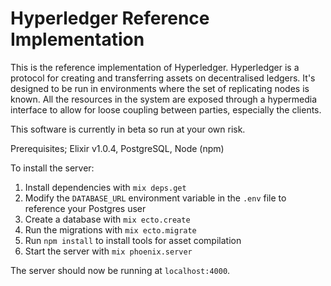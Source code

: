 # Hyperledger Reference Implementation

This is the reference implementation of Hyperledger. Hyperledger is a protocol
for creating and transferring assets on decentralised ledgers. It's designed to
be run in environments where the set of replicating nodes is known. All the
resources in the system are exposed through a hypermedia interface to allow for
loose coupling between parties, especially the clients.

This software is currently in beta so run at your own risk.

Prerequisites; Elixir v1.0.4, PostgreSQL, Node (npm)

To install the server:

1. Install dependencies with `mix deps.get`
2. Modify the `DATABASE_URL` environment variable in the `.env` file to
   reference your Postgres user
3. Create a database with `mix ecto.create`
4. Run the migrations with `mix ecto.migrate`
5. Run `npm install` to install tools for asset compilation
6. Start the server with `mix phoenix.server`

The server should now be running at `localhost:4000`.

